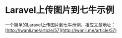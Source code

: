 # Laravel上传图片到七牛示例

一个简单的Laravel上传图片到七牛示例，相应文章地址：[http://iwanli.me/article/57](http://iwanli.me/article/57)